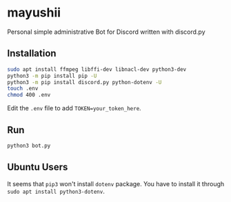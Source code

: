 # mayushii
Personal simple administrative Bot for Discord written with discord.py

## Installation
```sh
sudo apt install ffmpeg libffi-dev libnacl-dev python3-dev
python3 -m pip install pip -U
python3 -m pip install discord.py python-dotenv -U
touch .env
chmod 400 .env
```

Edit the `.env` file to add `TOKEN=your_token_here`.

## Run
```python
python3 bot.py
```

## Ubuntu Users
It seems that `pip3` won't install `dotenv` package. You have to install it through `sudo apt install python3-dotenv`.
